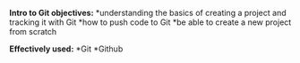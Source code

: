**Intro to Git objectives:**
 *understanding the basics of creating a project and tracking it with Git
 *how to push code to Git
 *be able to create a new project from scratch

 **Effectively used:**
 *Git
 *Github
